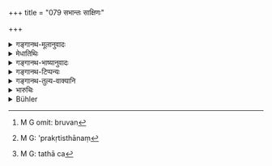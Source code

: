 +++
title = "079 सभान्तः साक्षिणः"

+++

<details><summary>गङ्गानथ-मूलानुवादः</summary>

The investigating Judge shall question the witnesses assembled in the court, in the presence of the plaintiff and the defendant, gently exhorting them in the following manner.—(79)
</details>

<details><summary>मेधातिथिः</summary>

सभायाम् अन्तः **सभान्तः** । शौण्डादित्वात् समासः (च्ड़्। पाण् २.१.४०) । व्यवहारदेशगता उभयोर् **अर्थिप्रत्यर्थिनोः** संनिधाने ऽनुयोक्तव्या वक्ष्यमाणेन विधिना । **सान्त्वयन्** अपरुषं ब्रुवन्[^२९५] । पारुष्येण हि प्राड्विवाकाद् बिभ्यतो ऽप्रकृतिस्था न[^२९६] सर्वं स्मरेयुः, संस्कारभ्रंशहेतुत्वाद् भयस्य । प्राड्विवाको राज्ञा व्यवहारदर्शनाधिकृतो रूढ्योच्यते । यद्य् अप्य् अवयवार्थो राजन्य् अपि संभवति। पृच्छति विविनक्तीति, तथापि[^२९७] भेदेन प्रयोगदर्शनम्- "अमात्यः प्राड्विवाको वा यः कुर्यात् कार्यम् अन्यथा" (म्ध् ९.२३४) इति । पृच्छतीति प्राट्, "क्विब्वचिप्रच्छिश्रिद्रुश्रुप्रुवां दीर्घो ऽसंप्रसारणं च" इति प्राट् । विशेषेण धर्मसंकटेषु विवेक्तीति विवाटः । "कृत्यल्युटो बहुलम्" (पाण् ३.३.११३) इति । कर्तरि घञ् । "चजोः कु घिण्ण्यतोः" (पाण् ७.३.५२) इति कुत्वम् । प्राट् चासौ विवाकश् च प्राड्विवाकः ॥ ८.७९ ॥


[^२९७]:
     M G: tathā ca


[^२९६]:
     M G: 'prakṛtisthānaṃ 


[^२९५]:
     M G omit: bruvan
</details>

<details><summary>गङ्गानथ-भाष्यानुवादः</summary>

‘*In the court*’—inside the court room; the compounding being in accordance with Pāṇini 2. 1.40;—those who have presented themselves at the place of the trial; should he questioned ‘*in* *the presence of the plaintiff and the defendant*’—both;—they being ‘*gently exhorted*’ in the manner described below,—not addressed harshly; because if addressed harshly, they would become frightened of the judge, and thereby losing the normal condition of their mind, they would he unable to recall all the details of the case; because fright always deprives people of their memory.

‘*Prāḍvivāka*’ Investigating ‘*Judge*’ is the name given to the officer appointed by the king to try cases. Though the name, in its literal significance of ‘questioning and judging’ applies to the king also, yet we find the two names used separately, in such texts as—‘If the Minister or the *Judge* (Prāḍvivāka) should pervert the details of a suit, the
*king* himself shall look into it, etc.’ (*Manu*. 9.234.)

In the term ‘*prāḍvivāka*,’ ‘*prāṭ*’ means *one who questions*, ‘*pṛchati*;’ it being derived from the root ‘*prach*’ to ‘question’ with the nominative affix ‘*kvip*’; the elongation of the vowel and the change into ‘ṭ’ being analogous to the case of the roots ‘*vaci*,’ ‘*śri*,’ ‘*dru*’ ‘*śru*,’ ‘*pru*.’ ‘*Prāṭ*’ is the qualifying epithet to ‘*vivāka*,’ which means ‘one who judges or investigates knotty legal cases’;—the nominative affix ‘*ghañ*’ being added in accordance with
*Pāṇini* 3. 3. 113, and the change of ‘*ca*’ into ‘*ka*’ being in
accordance with ‘*Pāṇini*’ 7.3.52. the term *prāḍvivāka* thus means the
*questioning or Investigating Judge*.—(79)
</details>

<details><summary>गङ्गानथ-टिप्पन्यः</summary>

This verse is quoted *in Parāśaramādhava* (Vyavahāra, p. 75) in
*Vyavahāramayūkha* (p. 18);—in

*Smṛticandrikā* (Vyavahāra, p. 198);—and in *Kṛtyakalpataru* (33b),
which explains ‘*sabhāntaḥ*’ as ‘in court’, and ‘*anuyuñjīta*’ as
‘should question.’
</details>

<details><summary>गङ्गानथ-तुल्य-वाक्यानि</summary>

**(verses 8.79-86)  
**

*Śukranīti* (4.5.398-414).—‘The witness should be interrogated, after
being well-governed by oaths, teachings of Purāṇas, narration of great
merits of virtue and the great sins of falsehood:—“Where, when, how,
whence and what have you seen or heard,—whether written by the man
himself or caused to be written by somebody,—speak truly all that you
know.” The witness who gives true evidence attains happy life hereafter
and unrivalled fame in this world—this is the remark of Brahmā, etc.’
(the rest as in Manu 83-85).

*Nārada* (1.198 and 200).—‘After having summoned all the witnesses and
hound them down firmly by an oath, the Judge shall examine them
separately. They should be men of tried integrity and conversant with
the circumstances of the case. By sacred texts extolling the excellence
of truth and denouncing the sinfulness of falsehood, let him inspire
them with deep awe, as follows—(Verses 201 to 228—201, 208, 209 being
the same as Manu 93, 98, 99 respectively)’.—\[All this is to be
addressed to all witnesses; Manu reserves 89 to 101 for *Śūdra*
witnesses only.\]

*Gautama* (13.5).—‘Witnesses shall not speak singly, or without being
asked.’

*Āpastamba* (2.29.7).—‘A person who is possessed of good qualities may
be called as witness and shall answer the questions put to him,
according to the truth...... after having been exhorted to be fair to
both sides.’

*Viṣṇu* (8.24 *et seq*.).—‘Let him exhort the witnesses with the
following speeches—“Whatever places of torture await the killer of a
Brāhmaṇa and other great criminals... those places of abode are ordained
for a witness who gives false evidence; and the fruit of every virtuous
act he has done, from the day of his birth to his dying day, shall he
lost to him. Truth makes the sun spread his rays; Truth makes the moon
shine; Truth makes the wind blow; Truth makes the earth bear all things;
Truth makes waters flow; Truth makes the fire burn. The atmosphere
exists through truth; so do the gods; and so do the offerings. If
veracity and a thousand horse-sacrifices are weighed against each other,
truth ranks even higher than a thousand horse-sacrifices. Those who,
acquainted with the facts, and appointed to give evidence, stand mute,
are equally criminal with, and deserve the same severe punishment as,
false witnesses.” After having addressed him thus, let the King examine
the witnesses in the order of their castes.’

*Yājñavalkya* (2.73-75).—‘He shall address the following words to the
witnesses standing near the plaintiff and defendant—“He who hears false
witness goes to those regions which are reserved for people committing
heinous offences, and other crimes, for incendiaries, for murderers of
women and children. Whatever virtuous act you may have done during a
hundred lives, understand that all that will go to the party whom, by
your false evidence, you make lose the suit.”’

*Baudhāyana* (1.19.9 *et seq*.).—‘The wise man should address an
appointed witness in the following manner:—“Whatever merit thou hast
acquired, etc., etc.”’

*Vaśiṣṭha* (16.32-34).—‘Depose, O witness, according to the truth;
expecting thy answers, thy ancestors hang in suspense, as to whether
they shall rise or fall, etc., etc.’
</details>

<details><summary>भारुचिः</summary>

अधुना साक्षिणां सत्यवचनार्थो योगो ऽत ऊर्ध्वं वर्तिष्यते । प्राङ्विवाको ब्राह्मणो राजाधिकृतो विडान् न राजा सामर्थ्यात् । तथा च वक्ष्यति "अमात्यः प्राड्विवाको वा यत् कुर्युः कार्यं अन्यथा" इति । "क्विब्वचिप्रच्छ्यायतस्तुकटप्रुजुश्रीणां दीर्घो ऽप्रसारणं च" इत्य् अनेन । पृच्छतीति प्राट्, पृष्ट्वा विषेषेण धर्मसंकटेषु विशिष्टं वा वक्ष्यति विवाकः, प्राट् चासौ विवाकश् चेति प्राड्विवाकः । पृच्छति चासौ विविनक्ति चेति यावत् एष प्राड्विवाको धर्मज्ञो ब्राह्मणः । साक्षिणो ऽनुयुञ्जीत विधिनानेन वक्ष्यमाणेन संत्वयन्न् अपारुषम् । किं कारणम्, प्रकृतिस्थो यथा सत्यं ब्रूयात् साक्षी ॥ ८.७९ ॥
</details>

<details><summary>Bühler</summary>

079	The witnesses being assembled in the court in the presence of the plaintiff and of the defendant, let the judge examine them, kindly exhorting them in the following manner:
</details>
